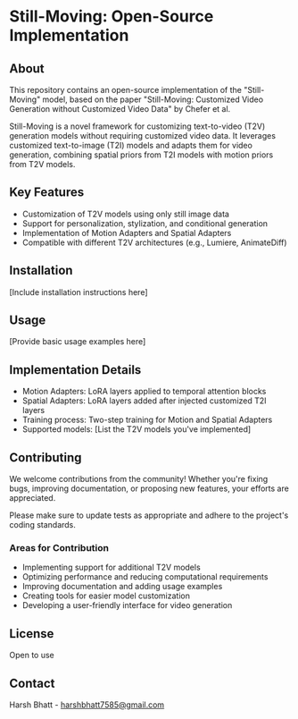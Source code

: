 # Still-Moving: Open-Source Implementation

## About

This repository contains an open-source implementation of the "Still-Moving" model, based on the paper "Still-Moving: Customized Video Generation without Customized Video Data" by Chefer et al.

Still-Moving is a novel framework for customizing text-to-video (T2V) generation models without requiring customized video data. It leverages customized text-to-image (T2I) models and adapts them for video generation, combining spatial priors from T2I models with motion priors from T2V models.

## Key Features

- Customization of T2V models using only still image data
- Support for personalization, stylization, and conditional generation
- Implementation of Motion Adapters and Spatial Adapters
- Compatible with different T2V architectures (e.g., Lumiere, AnimateDiff)

## Installation

[Include installation instructions here]

## Usage

[Provide basic usage examples here]

## Implementation Details

- Motion Adapters: LoRA layers applied to temporal attention blocks
- Spatial Adapters: LoRA layers added after injected customized T2I layers
- Training process: Two-step training for Motion and Spatial Adapters
- Supported models: [List the T2V models you've implemented]

## Contributing

We welcome contributions from the community! Whether you're fixing bugs, improving documentation, or proposing new features, your efforts are appreciated.

Please make sure to update tests as appropriate and adhere to the project's coding standards.

### Areas for Contribution

- Implementing support for additional T2V models
- Optimizing performance and reducing computational requirements
- Improving documentation and adding usage examples
- Creating tools for easier model customization
- Developing a user-friendly interface for video generation

## License

Open to use

## Contact

Harsh Bhatt - harshbhatt7585@gmail.com
